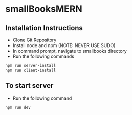 # smallBooksMERN

## Installation Instructions
- Clone Git Repository
- Install node and npm (NOTE: NEVER USE SUDO)
- In command prompt, navigate to smallbooks directory
- Run the following commands
```
npm run server-install
npm run client-install
```

## To start server
- Run the following command
``` 
npm run dev
```

